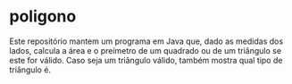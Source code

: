 # poligono
Este repositório mantem um programa em Java que, dado as medidas dos lados, 
calcula a área e o preímetro de um quadrado ou de um triângulo se este for válido. 
Caso seja um triângulo válido, também mostra qual tipo de triângulo é.
